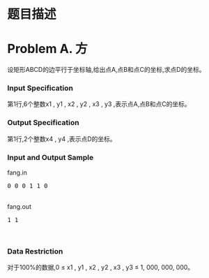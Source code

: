 # 题目描述


<h1>
	Problem A. 方
</h1>
设矩形ABCD的边平行于坐标轴,给出点A,点B和点C的坐标,求点D的坐标。<br/>
<h3>
	Input Specification
</h3>
第1行,6个整数x1 , y1 , x2 , y2 , x3 , y3 ,表示点A,点B和点C的坐标。<br/>
<h3>
	Output Specification
</h3>
第1行,2个整数x4 , y4 ,表示点D的坐标。<br/>
<h3>
	Input and Output Sample
</h3>
fang.in<br/>
<pre>0 0 0 1 1 0</pre>
<br/>
fang.out<br/>
<pre>1 1</pre>
<br/>
<h3>
	<span></span>Data Restriction<span></span> 
</h3>
对于100%的数据,0 ≤ x1 , y1 , x2 , y2 , x3 , y3 ≤ 1, 000, 000, 000。<br/>
<div>
	<br/>
</div>
